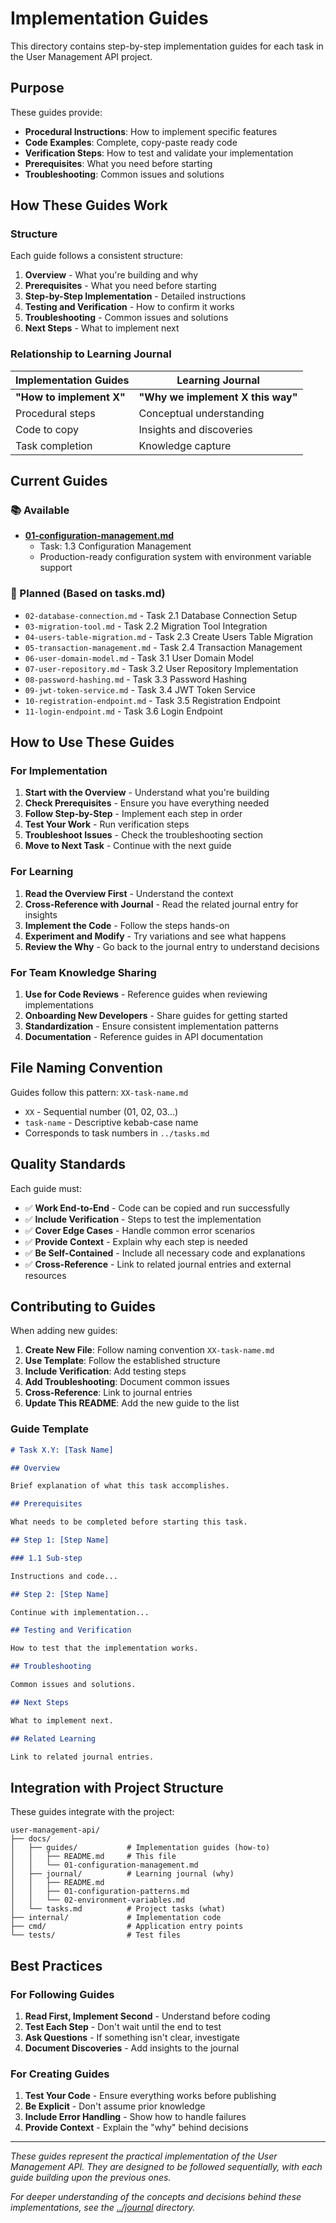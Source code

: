 # Implementation Guides

This directory contains step-by-step implementation guides for each task in the User Management API project.

## Purpose

These guides provide:

- **Procedural Instructions**: How to implement specific features
- **Code Examples**: Complete, copy-paste ready code
- **Verification Steps**: How to test and validate your implementation
- **Prerequisites**: What you need before starting
- **Troubleshooting**: Common issues and solutions

## How These Guides Work

### Structure

Each guide follows a consistent structure:

1. **Overview** - What you're building and why
2. **Prerequisites** - What you need before starting
3. **Step-by-Step Implementation** - Detailed instructions
4. **Testing and Verification** - How to confirm it works
5. **Troubleshooting** - Common issues and solutions
6. **Next Steps** - What to implement next

### Relationship to Learning Journal

| Implementation Guides    | Learning Journal                  |
| ------------------------ | --------------------------------- |
| **"How to implement X"** | **"Why we implement X this way"** |
| Procedural steps         | Conceptual understanding          |
| Code to copy             | Insights and discoveries          |
| Task completion          | Knowledge capture                 |

## Current Guides

### 📚 Available

- **[01-configuration-management.md](./01-configuration-management.md)**
  - Task: 1.3 Configuration Management
  - Production-ready configuration system with environment variable support

### 📖 Planned (Based on tasks.md)

- `02-database-connection.md` - Task 2.1 Database Connection Setup
- `03-migration-tool.md` - Task 2.2 Migration Tool Integration
- `04-users-table-migration.md` - Task 2.3 Create Users Table Migration
- `05-transaction-management.md` - Task 2.4 Transaction Management
- `06-user-domain-model.md` - Task 3.1 User Domain Model
- `07-user-repository.md` - Task 3.2 User Repository Implementation
- `08-password-hashing.md` - Task 3.3 Password Hashing
- `09-jwt-token-service.md` - Task 3.4 JWT Token Service
- `10-registration-endpoint.md` - Task 3.5 Registration Endpoint
- `11-login-endpoint.md` - Task 3.6 Login Endpoint

## How to Use These Guides

### For Implementation

1. **Start with the Overview** - Understand what you're building
2. **Check Prerequisites** - Ensure you have everything needed
3. **Follow Step-by-Step** - Implement each step in order
4. **Test Your Work** - Run verification steps
5. **Troubleshoot Issues** - Check the troubleshooting section
6. **Move to Next Task** - Continue with the next guide

### For Learning

1. **Read the Overview First** - Understand the context
2. **Cross-Reference with Journal** - Read the related journal entry for insights
3. **Implement the Code** - Follow the steps hands-on
4. **Experiment and Modify** - Try variations and see what happens
5. **Review the Why** - Go back to the journal entry to understand decisions

### For Team Knowledge Sharing

1. **Use for Code Reviews** - Reference guides when reviewing implementations
2. **Onboarding New Developers** - Share guides for getting started
3. **Standardization** - Ensure consistent implementation patterns
4. **Documentation** - Reference guides in API documentation

## File Naming Convention

Guides follow this pattern: `XX-task-name.md`

- `XX` - Sequential number (01, 02, 03...)
- `task-name` - Descriptive kebab-case name
- Corresponds to task numbers in `../tasks.md`

## Quality Standards

Each guide must:

- ✅ **Work End-to-End** - Code can be copied and run successfully
- ✅ **Include Verification** - Steps to test the implementation
- ✅ **Cover Edge Cases** - Handle common error scenarios
- ✅ **Provide Context** - Explain why each step is needed
- ✅ **Be Self-Contained** - Include all necessary code and explanations
- ✅ **Cross-Reference** - Link to related journal entries and external resources

## Contributing to Guides

When adding new guides:

1. **Create New File**: Follow naming convention `XX-task-name.md`
2. **Use Template**: Follow the established structure
3. **Include Verification**: Add testing steps
4. **Add Troubleshooting**: Document common issues
5. **Cross-Reference**: Link to journal entries
6. **Update This README**: Add the new guide to the list

### Guide Template

```markdown
# Task X.Y: [Task Name]

## Overview

Brief explanation of what this task accomplishes.

## Prerequisites

What needs to be completed before starting this task.

## Step 1: [Step Name]

### 1.1 Sub-step

Instructions and code...

## Step 2: [Step Name]

Continue with implementation...

## Testing and Verification

How to test that the implementation works.

## Troubleshooting

Common issues and solutions.

## Next Steps

What to implement next.

## Related Learning

Link to related journal entries.
```

## Integration with Project Structure

These guides integrate with the project:

```text
user-management-api/
├── docs/
│   ├── guides/           # Implementation guides (how-to)
│   │   ├── README.md     # This file
│   │   └── 01-configuration-management.md
│   ├── journal/          # Learning journal (why)
│   │   ├── README.md
│   │   ├── 01-configuration-patterns.md
│   │   └── 02-environment-variables.md
│   └── tasks.md          # Project tasks (what)
├── internal/             # Implementation code
├── cmd/                  # Application entry points
└── tests/                # Test files
```

## Best Practices

### For Following Guides

1. **Read First, Implement Second** - Understand before coding
2. **Test Each Step** - Don't wait until the end to test
3. **Ask Questions** - If something isn't clear, investigate
4. **Document Discoveries** - Add insights to the journal

### For Creating Guides

1. **Test Your Code** - Ensure everything works before publishing
2. **Be Explicit** - Don't assume prior knowledge
3. **Include Error Handling** - Show how to handle failures
4. **Provide Context** - Explain the "why" behind decisions

---

_These guides represent the practical implementation of the User Management API. They are designed to be followed sequentially, with each guide building upon the previous ones._

_For deeper understanding of the concepts and decisions behind these implementations, see the [../journal](../journal) directory._
